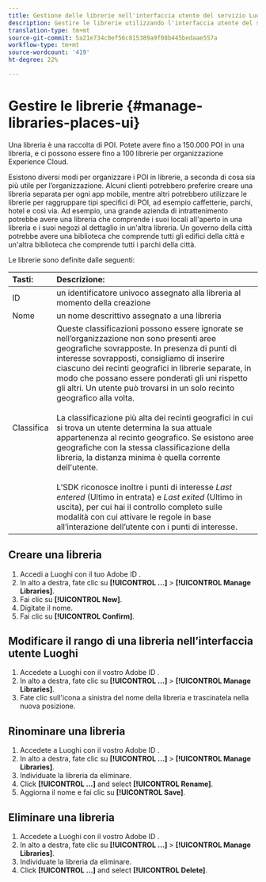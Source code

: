```yaml
---
title: Gestione delle librerie nell'interfaccia utente del servizio Luoghi
description: Gestire le librerie utilizzando l'interfaccia utente del servizio Luoghi.
translation-type: tm+mt
source-git-commit: 5a21e734c0ef56c815389a9f08b445bedaae557a
workflow-type: tm+mt
source-wordcount: '419'
ht-degree: 22%

---
```



# Gestire le librerie {#manage-libraries-places-ui}

Una libreria è una raccolta di POI. Potete avere fino a 150.000 POI in una libreria, e ci possono essere fino a 100 librerie per organizzazione  Experience Cloud.

Esistono diversi modi per organizzare i POI in librerie, a seconda di cosa sia più utile per l’organizzazione. Alcuni clienti potrebbero preferire creare una libreria separata per ogni app mobile, mentre altri potrebbero utilizzare le librerie per raggruppare tipi specifici di POI, ad esempio caffetterie, parchi, hotel e così via. Ad esempio, una grande azienda di intrattenimento potrebbe avere una libreria che comprende i suoi locali all&#39;aperto in una libreria e i suoi negozi al dettaglio in un&#39;altra libreria. Un governo della città potrebbe avere una biblioteca che comprende tutti gli edifici della città e un&#39;altra biblioteca che comprende tutti i parchi della città.

Le librerie sono definite dalle seguenti:

| Tasti: | Descrizione: |
| :--- | :--- |
| ID | un identificatore univoco assegnato alla libreria al momento della creazione |
| Nome | un nome descrittivo assegnato a una libreria |
| Classifica | Queste classificazioni possono essere ignorate se nell’organizzazione non sono presenti aree geografiche sovrapposte. In presenza di punti di interesse sovrapposti, consigliamo di inserire ciascuno dei recinti geografici in librerie separate, in modo che possano essere ponderati gli uni rispetto gli altri. Un utente può trovarsi in un solo recinto geografico alla volta. <br><br>La classificazione più alta dei recinti geografici in cui si trova un utente determina la sua attuale appartenenza al recinto geografico. Se esistono aree geografiche con la stessa classificazione della libreria, la distanza minima è quella corrente dell&#39;utente. <br><br>L’SDK riconosce inoltre i punti di interesse *Last entered* (Ultimo in entrata) e *Last exited* (Ultimo in uscita), per cui hai il controllo completo sulle modalità con cui attivare le regole in base all’interazione dell’utente con i punti di interesse. |

## Creare una libreria

1. Accedi a Luoghi con il tuo Adobe ID .
1. In alto a destra, fate clic su **[!UICONTROL ...]** > **[!UICONTROL Manage Libraries]**.
1. Fai clic su **[!UICONTROL New]**.
1. Digitate il nome.
1. Fai clic su **[!UICONTROL Confirm]**.

## Modificare il rango di una libreria nell’interfaccia utente Luoghi

1. Accedete a Luoghi con il vostro Adobe ID .
1. In alto a destra, fate clic su **[!UICONTROL ...]** > **[!UICONTROL Manage Libraries]**.
1. Fate clic sull&#39;icona a sinistra del nome della libreria e trascinatela nella nuova posizione.

## Rinominare una libreria

1. Accedete a Luoghi con il vostro Adobe ID .
1. In alto a destra, fate clic su **[!UICONTROL ...]** > **[!UICONTROL Manage Libraries]**.
1. Individuate la libreria da eliminare.
1. Click **[!UICONTROL ...]** and select **[!UICONTROL Rename]**.
1. Aggiorna il nome e fai clic su **[!UICONTROL Save]**.

## Eliminare una libreria

1. Accedete a Luoghi con il vostro Adobe ID .
1. In alto a destra, fate clic su **[!UICONTROL ...]** > **[!UICONTROL Manage Libraries]**.
1. Individuate la libreria da eliminare.
1. Click **[!UICONTROL ...]** and select **[!UICONTROL Delete]**.

